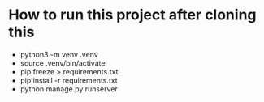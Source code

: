 # How to run this project after cloning this

- python3 -m venv .venv <br/>
- source .venv/bin/activate <br/>
- pip freeze > requirements.txt <br/>
- pip install -r requirements.txt <br/>
- python manage.py runserver <br/>

